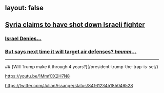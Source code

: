 layout: false
---
## [Syria claims to have shot down Israeli fighter](http://www.reuters.com/article/us-mideast-crisis-syria-israel-idUSKBN16O0WL)
### [Israel Denies...](http://www.usatoday.com/story/news/world/2017/03/17/missiles-fired-syria-israeli-jets-after-airstrikes/99295642/)
### [But says next time it will target air defenses? *hmmm...*](http://www.independent.co.uk/news/world/middle-east/israel-syria-destroy-air-defence-systems-minster-avigdor-lieberman-idf-jets-a7637676.html)
<hr />
## [Will Trump make it through 4 years?](/president-trump-the-trap-is-set/)

https://youtu.be/1MmfCX2H7N8

https://twitter.com/JulianAssange/status/841612345185046528

